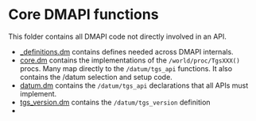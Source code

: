 # Core DMAPI functions

This folder contains all DMAPI code not directly involved in an API.

- [_definitions.dm](./definitions.dm) contains defines needed across DMAPI internals.
- [core.dm](./core.dm) contains the implementations of the `/world/proc/TgsXXX()` procs. Many map directly to the `/datum/tgs_api` functions. It also contains the /datum selection and setup code.
- [datum.dm](./datum.dm) contains the `/datum/tgs_api` declarations that all APIs must implement.
- [tgs_version.dm](./tgs_version.dm) contains the `/datum/tgs_version` definition
- 
